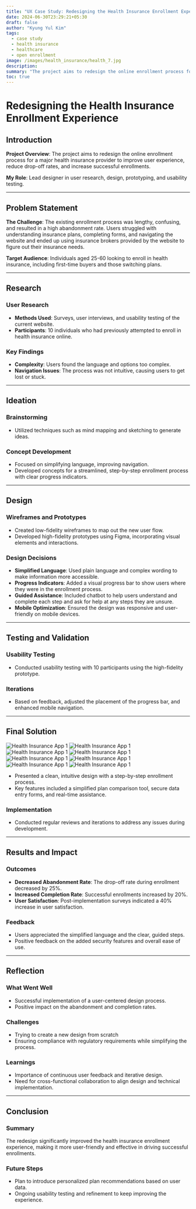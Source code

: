 ```yaml
---
title: "UX Case Study: Redesigning the Health Insurance Enrollment Experience"
date: 2024-06-30T23:29:21+05:30
draft: false
author: "Kyung Yul Kim"
tags:
  - case study
  - health insurance
  - healthcare
  - open enrollment
image: /images/health_insurance/health_7.jpg
description: 
summary: "The project aims to redesign the online enrollment process for a major health insurance provider to improve user experience, reduce drop-off rates, and increase successful enrollments."
toc: true
---
```



# Redesigning the Health Insurance Enrollment Experience


## Introduction

**Project Overview**: The project aims to redesign the online enrollment process for a major health insurance provider to improve user experience, reduce drop-off rates, and increase successful enrollments.

**My Role**: Lead designer in user research, design, prototyping, and usability testing.


---


## Problem Statement

**The Challenge**: The existing enrollment process was lengthy, confusing, and resulted in a high abandonment rate. Users struggled with understanding insurance plans, completing forms, and navigating the website and ended up using insurance brokers provided by the website to figure out their insurance needs.

**Target Audience**: Individuals aged 25-60 looking to enroll in health insurance, including first-time buyers and those switching plans.


---


## Research

### User Research


* **Methods Used**: Surveys, user interviews, and usability testing of the current website.
* **Participants**: 10 individuals who had previously attempted to enroll in health insurance online.

### Key Findings



* **Complexity**: Users found the language and options too complex.
* **Navigation Issues**: The process was not intuitive, causing users to get lost or stuck.


---


## Ideation

### Brainstorming



* Utilized techniques such as mind mapping and sketching to generate ideas.

### Concept Development



* Focused on simplifying language, improving navigation.
* Developed concepts for a streamlined, step-by-step enrollment process with clear progress indicators.


---


## Design

### Wireframes and Prototypes



* Created low-fidelity wireframes to map out the new user flow.
* Developed high-fidelity prototypes using Figma, incorporating visual elements and interactions.

### Design Decisions



* **Simplified Language**: Used plain language and complex wording to make information more accessible.
* **Progress Indicators**: Added a visual progress bar to show users where they were in the enrollment process.
* **Guided Assistance**: Included chatbot to help users understand and complete each step and ask for help at any steps they are unsure.
* **Mobile Optimization**: Ensured the design was responsive and user-friendly on mobile devices.


---


## Testing and Validation

### Usability Testing



* Conducted usability testing with 10 participants using the high-fidelity prototype.

### Iterations



* Based on feedback, adjusted the placement of the progress bar, and enhanced mobile navigation.


---


## Final Solution


![Health Insurance App 1](/images/health_insurance/health_1.jpg)
![Health Insurance App 1](/images/health_insurance/health_2.jpg)
![Health Insurance App 1](/images/health_insurance/health_3.jpg)
![Health Insurance App 1](/images/health_insurance/health_4.jpg)
![Health Insurance App 1](/images/health_insurance/health_5.jpg)
![Health Insurance App 1](/images/health_insurance/health_6.jpg)
![Health Insurance App 1](/images/health_insurance/health_7.jpg)
![Health Insurance App 1](/images/health_insurance/health_8.jpg)

* Presented a clean, intuitive design with a step-by-step enrollment process.
* Key features included a simplified plan comparison tool, secure data entry forms, and real-time assistance.

### Implementation



* Conducted regular reviews and iterations to address any issues during development.


---


## Results and Impact

### Outcomes



* **Decreased Abandonment Rate**: The drop-off rate during enrollment decreased by 25%.
* **Increased Completion Rate**: Successful enrollments increased by 20%.
* **User Satisfaction**: Post-implementation surveys indicated a 40% increase in user satisfaction.

### Feedback



* Users appreciated the simplified language and the clear, guided steps.
* Positive feedback on the added security features and overall ease of use.


---


## Reflection

### What Went Well



* Successful implementation of a user-centered design process.
* Positive impact on the abandonment and completion rates.

### Challenges

* Trying to create a new design from scratch
* Ensuring compliance with regulatory requirements while simplifying the process.

### Learnings

* Importance of continuous user feedback and iterative design.
* Need for cross-functional collaboration to align design and technical implementation.


---


## Conclusion

### Summary

The redesign significantly improved the health insurance enrollment experience, making it more user-friendly and effective in driving successful enrollments.

### Future Steps

* Plan to introduce personalized plan recommendations based on user data.
* Ongoing usability testing and refinement to keep improving the experience.